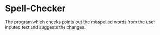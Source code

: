 # Spell-Checker
The program which checks points out the misspelled words from the user inputed text and suggests the changes.
